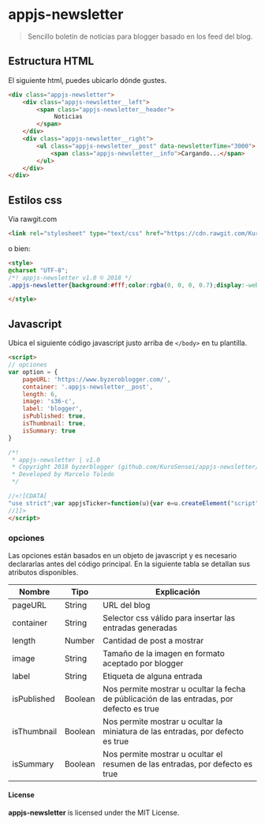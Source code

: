 # appjs-newsletter

> Sencillo boletín de noticias para blogger basado en los feed del blog.



## Estructura HTML

El siguiente html, puedes ubicarlo dónde gustes.

```html
<div class="appjs-newsletter">
	<div class="appjs-newsletter__left">
		<span class="appjs-newsletter__header">
			 Noticias
		</span>
	</div>
	<div class="appjs-newsletter__right">
		<ul class="appjs-newsletter__post" data-newsletterTime="3000">
			<span class="appjs-newsletter__info">Cargando...</span>
		</ul>
	</div>
</div>
```

## Estilos css

Via rawgit.com

```html
<link rel="stylesheet" type="text/css" href="https://cdn.rawgit.com/KuroSensei/appjs-newsletter/69655826/dist/newsletter.min.css">
```

o bien:

```html
<style>
@charset "UTF-8";
/*! appjs-newsletter v1.0 © 2018 */
.appjs-newsletter{background:#fff;color:rgba(0, 0, 0, 0.7);display:-webkit-box;display:-ms-flexbox;display:flex;-webkit-box-align:center;-ms-flex-align:center;align-items:center;overflow-x:hidden}.appjs-newsletter__header{background:#05C46B;color:#fff;padding:16px;font-weight:500;display:-webkit-box;display:-ms-flexbox;display:flex;font-size:14px;-webkit-box-align:center;-ms-flex-align:center;align-items:center;-webkit-box-pack:center;-ms-flex-pack:center;justify-content:center;position:relative}.appjs-newsletter__header i{margin-right:8px;display:inline-block;vertical-align:middle}.appjs-newsletter__header svg{width:24px;height:24px;fill:#fff}.appjs-newsletter__info{padding:0 32px;display:block;font-weight:500;font-size:14px;color:rgba(0, 0, 0, 0.5)}.appjs-newsletter__right{width:100%}.appjs-newsletter__post{margin:0;padding:0}.appjs-newsletter__item{padding:0 16px;list-style:none;display:none}.appjs-newsletter__item.active{display:-webkit-box;display:-ms-flexbox;display:flex;-webkit-animation:1s jump forwards;animation:1s jump forwards}.appjs-newsletter__thumbnail{width:36px;height:36px}.appjs-newsletter__thumbnail img{width:100%;height:100%;border-radius:50%}.appjs-newsletter__contain{width:calc(100% - 36px);padding:0 16px}.appjs-newsletter__title{width:calc(100% - 36px);font-size:14px;text-decoration:none;color:rgba(0, 0, 0, 0.75);font-weight:500;padding-right:32px;padding-bottom:4px;-o-text-overflow:ellipsis;text-overflow:ellipsis;overflow:hidden;white-space:nowrap;display:block;-webkit-transition:all .3s;-o-transition:all .3s;transition:all .3s}.appjs-newsletter__title:hover{color:#05C46B}.appjs-newsletter__summary{width:calc(100% - 36px);font-size:12px;text-decoration:none;color:rgba(0, 0, 0, 0.45);font-weight:500;padding-right:16px;-o-text-overflow:ellipsis;text-overflow:ellipsis;overflow:hidden;white-space:nowrap;display:block}.appjs-newsletter__meta{background:#f5f5f5;color:rgba(0, 0, 0, 0.5);font-size:8px;line-height:normal;border-radius:4px;margin:0 8px;display:inline-block;vertical-align:middle;padding:3px}@-webkit-keyframes jump{0%{opacity:0}to{opacity:1}}@keyframes jump{0%{opacity:0}to{opacity:1}}

</style>
```

## Javascript

Ubica el siguiente código javascript justo arriba de ```</body>``` en tu plantilla.

```html 
<script>
// opciones
var option = {
	pageURL: 'https://www.byzeroblogger.com/',
	container: '.appjs-newsletter__post',
	length: 6,
	image: 's36-c',
	label: 'blogger',
	isPublished: true,
	isThumbnail: true,
	isSummary: true
}

/*!
 * appjs-newsletter | v1.0
 * Copyright 2018 byzerblogger (github.com/KuroSensei/appjs-newsletter/blob/master/LICENSE)
 * Developed by Marcelo Toledo
 */

//<![CDATA[
"use strict";var appjsTicker=function(u){var e=u.createElement("script"),t=u.body;e.src=option.pageURL+"feeds/posts/default/-/"+option.label+"?alt=json-in-script&callback=appTicker&max-results="+option.length,t.appendChild(e),window.appTicker=function(e){var s,t,a,n,i,l,r,o,p=u.querySelector(option.container);p.innerHTML="";for(var c=0;c<e.feed.entry.length;c++)p.innerHTML+=(s=e.feed.entry[c],t=c,o=i=void 0,a=s.title.$t,n=s.media$thumbnail.url.replace("s72-c",option.image),i=s.summary?s.summary.$t:s.content.$t.replace(/<[^>]*>?/g,""),l=function(){for(var e=0;e<s.link.length;e++){var t=s.link[e];if("alternate"===t.rel)return t.href}}(),r=new Date(s.published.$t).toLocaleDateString("es-ES"),o="",o+='<li class="appjs-newsletter__item '+(0==t?"active":"")+'">',o+=option.isThumbnail?'<div class="appjs-newsletter__thumbnail"><img src="'+n+'" alt="'+a+'"></div>':"",o+='<div class="appjs-newsletter__contain">',o+='<a href="'+l+'" class="appjs-newsletter__title" title="'+a+'">'+a+" "+(option.isPublished?'<span class="appjs-newsletter__meta">'+r+"</span>":"")+"</a>",o+=option.isSummary?'<span class="appjs-newsletter__summary">'+(54<i.length?i.substr(0,54)+"...":i)+"</span>":"",o+="</div>",o+="</li>");!function(){function e(e,t){for(var s=document.querySelectorAll(e),a=0;a<s.length;a++)s[a].classList.remove(t)}var t=u.querySelectorAll(".appjs-newsletter__post li"),s=u.querySelector(".appjs-newsletter__post"),a=s.getAttribute("data-newsletterTime"),n=0,i=setInterval(function(){++n>t.length-1&&(n=0),e(".appjs-newsletter__post li","active"),t[n].classList.add("active")},a);s.addEventListener("mouseover",function(){clearInterval(i),e(".appjs-newsletter__post li","active"),t[n].classList.add("active")}),s.addEventListener("mouseout",function(){i=setInterval(function(){++n>t.length-1&&(n=0),e(".appjs-newsletter__post li","active"),t[n].classList.add("active")},a)})}()}}(document);
//]]>
</script>
```

### opciones

Las opciones están basados en un objeto de javascript y es necesario declararlas antes del código principal. En la siguiente tabla
se detallan sus atributos disponibles.

Nombre | Tipo | Explicación
------------ | -------------| -------------
pageURL | String | URL del blog
container | String | Selector css válido para insertar las entradas generadas
length | Number | Cantidad de post a mostrar
image | String | Tamaño de la imagen en formato aceptado por blogger
label | String | Etiqueta de alguna entrada
isPublished | Boolean | Nos permite mostrar u ocultar la fecha de públicación de las entradas, por defecto es true
isThumbnail | Boolean | Nos permite mostrar u ocultar la miniatura de las entradas, por defecto es true
isSummary | Boolean | Nos permite mostrar u ocultar el resumen de las entradas, por defecto es true

#### License

**appjs-newsletter** is licensed under the MIT License.